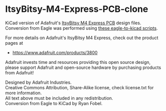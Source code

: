 # ItsyBitsy-M4-Express-PCB-clone
KiCad version of Adafruit's [ItsyBitsy M4 Express PCB](https://github.com/adafruit/Adafruit-ItsyBitsy-M4-Express-PCB)
design files. Conversion from Eagle was performed using [these eagle-to-kicad scripts](https://github.com/lachlanA/eagle-to-kicad).

For more details on Adafruit's ItsyBitsy M4 Express, check out the product pages at

   * https://www.adafruit.com/products/3800

Adafruit invests time and resources providing this open source design, 
please support Adafruit and open-source hardware by purchasing 
products from Adafruit!

Designed by Adafruit Industries.  
Creative Commons Attribution, Share-Alike license, check license.txt for more information.  
All text above must be included in any redistribution.  
Conversion from Eagle to KiCad by Ryan Fobel.
